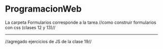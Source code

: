 # ProgramacionWeb

La carpeta Formularios corresponde a la tarea //como construir formularios con css (clases 12 y 13)//

-------------------------------------------------

//agregado ejercicios de JS de la clase 19//
